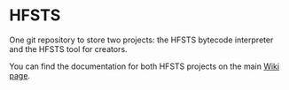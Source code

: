 # HFSTS

One git repository to store two projects: the HFSTS bytecode interpreter and the HFSTS tool for creators.

You can find the documentation for both HFSTS projects on the main [Wiki page](https://github.com/dria7226/HFSTS/wiki).
